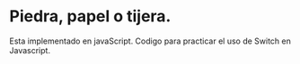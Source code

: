# Piedra, papel o tijera.

Esta implementado en javaScript. Codigo para practicar el uso de Switch en Javascript.
